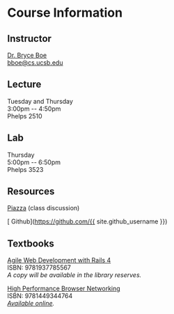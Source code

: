 # Course Information

## Instructor

[Dr. Bryce Boe](http://cs.ucsb.edu/~bboe)  
[bboe@cs.ucsb.edu](mailto:bboe@cs.ucsb.edu)

## Lecture
Tuesday and Thursday  
3:00pm -- 4:50pm  
Phelps 2510

## Lab
Thursday  
5:00pm -- 6:50pm  
Phelps 3523

## Resources

[Piazza](https://piazza.com/class/idgkoaxbvg14lx) (class discussion)

[<i class="fa fa-github"></i> Github](https://github.com/{{ site.github_username }})

## Textbooks

[Agile Web Development with Rails 4](http://www.amazon.com/Agile-Development-Rails-Facets-Ruby/dp/1937785564/)  
ISBN: 9781937785567  
_A copy will be available in the library reserves._

[High Performance Browser Networking](http://www.amazon.com/High-Performance-Browser-Networking-performance/dp/1449344763)  
ISBN: 9781449344764  
_[Available online](http://chimera.labs.oreilly.com/books/1230000000545/index.html)._
